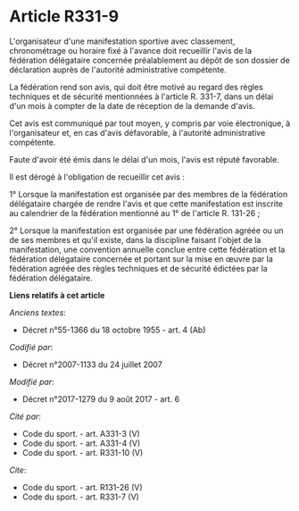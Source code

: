 # Article R331-9

L'organisateur d'une manifestation sportive avec classement, chronométrage ou horaire fixé à l'avance doit recueillir l'avis
de la fédération délégataire concernée préalablement au dépôt de son dossier de déclaration auprès de l'autorité
administrative compétente.

La fédération rend son avis, qui doit être motivé au regard des règles techniques et de sécurité mentionnées à l'article R.
331-7, dans un délai d'un mois à compter de la date de réception de la demande d'avis.

Cet avis est communiqué par tout moyen, y compris par voie électronique, à l'organisateur et, en cas d'avis défavorable, à
l'autorité administrative compétente.

Faute d'avoir été émis dans le délai d'un mois, l'avis est réputé favorable.

Il est dérogé à l'obligation de recueillir cet avis :

1° Lorsque la manifestation est organisée par des membres de la fédération délégataire chargée de rendre l'avis et que cette
manifestation est inscrite au calendrier de la fédération mentionné au 1° de l'article R. 131-26 ;

2° Lorsque la manifestation est organisée par une fédération agréée ou un de ses membres et qu'il existe, dans la discipline
faisant l'objet de la manifestation, une convention annuelle conclue entre cette fédération et la fédération délégataire
concernée et portant sur la mise en œuvre par la fédération agréée des règles techniques et de sécurité édictées par la
fédération délégataire.

**Liens relatifs à cet article**

_Anciens textes_:

  - Décret n°55-1366 du 18 octobre 1955 - art. 4 (Ab)

_Codifié par_:

  - Décret n°2007-1133 du 24 juillet 2007

_Modifié par_:

  - Décret n°2017-1279 du 9 août 2017 - art. 6

_Cité par_:

  - Code du sport. - art. A331-3 (V)
  - Code du sport. - art. A331-4 (V)
  - Code du sport. - art. R331-10 (V)

_Cite_:

  - Code du sport. - art. R131-26 (V)
  - Code du sport. - art. R331-7 (V)
